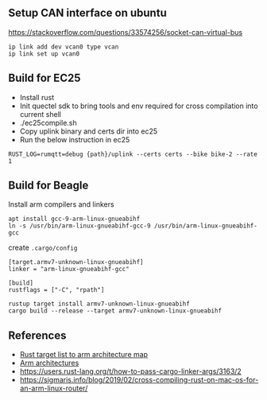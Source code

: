 Setup CAN interface on ubuntu
--------------

https://stackoverflow.com/questions/33574256/socket-can-virtual-bus

```
ip link add dev vcan0 type vcan
ip link set up vcan0
```

Build for EC25
--------------

* Install rust
* Init quectel sdk to bring tools and env required for cross compilation into current shell
* ./ec25compile.sh
* Copy uplink binary and certs dir into ec25
* Run the below instruction in ec25
```
RUST_LOG=rumqtt=debug {path}/uplink --certs certs --bike bike-2 --rate 1
```

Build for Beagle
--------------
Install arm compilers and linkers

```
apt install gcc-9-arm-linux-gnueabihf
ln -s /usr/bin/arm-linux-gnueabihf-gcc-9 /usr/bin/arm-linux-gnueabihf-gcc
```
create `.cargo/config`

```
[target.armv7-unknown-linux-gnueabihf]
linker = "arm-linux-gnueabihf-gcc"

[build]
rustflags = ["-C", "rpath"]
```

```
rustup target install armv7-unknown-linux-gnueabihf
cargo build --release --target armv7-unknown-linux-gnueabihf
```

References
----------
* [Rust target list to arm architecture map](https://forge.rust-lang.org/release/platform-support.html)
* [Arm architectures](https://en.wikipedia.org/wiki/List_of_ARM_microarchitectures)
* https://users.rust-lang.org/t/how-to-pass-cargo-linker-args/3163/2 
* https://sigmaris.info/blog/2019/02/cross-compiling-rust-on-mac-os-for-an-arm-linux-router/
